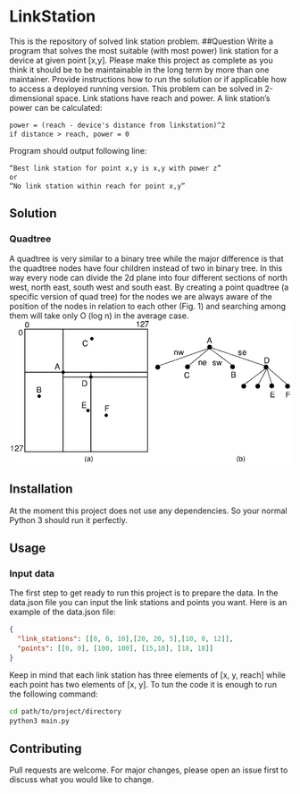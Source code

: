 # LinkStation

This is the repository of solved link station problem.
##Question
Write a program that solves the most suitable (with most power) link station for a device at given point [x,y]. Please make this project as complete as you think it should be to be maintainable in the long term by more than one maintainer. Provide instructions how to run the solution or if applicable how to access a deployed running version. This problem can be solved in 2-dimensional space. Link stations have reach and power. 
A link station’s power can be calculated:
```
power = (reach - device's distance from linkstation)^2
if distance > reach, power = 0
```
Program should output following line:
```
“Best link station for point x,y is x,y with power z”
or
“No link station within reach for point x,y”
```
## Solution
### Quadtree
A quadtree is very similar to a binary tree while the major difference is that the quadtree nodes have four children instead of two in binary tree. In this way every node can divide the 2d plane into four different sections of north west, north east, south west and south east. By creating a point quadtree (a specific version of quad tree) for the nodes we are always aware of the position of the nodes in relation to each other (Fig. 1) and searching among them will take only O (log n) in the average case.
![quadtree example](https://github.com/sajjadsalehi/LinkStation/blob/main/pictures/quadtree.png?raw=true)
## Installation

At the moment this project does not use any dependencies. So your normal Python 3 should run it perfectly.

## Usage
### Input data
The first step to get ready to run this project is to prepare the data.
In the data.json file you can input the link stations and points you want.
Here is an example of the data.json file:
```json
{
  "link_stations": [[0, 0, 10],[20, 20, 5],[10, 0, 12]],
  "points": [[0, 0], [100, 100], [15,10], [18, 18]]
}
```
Keep in mind that each link station has three elements of [x, y, reach] while each point has two elements of [x, y].
To tun the code it is enough to run the following command:

```bash
cd path/to/project/directory
python3 main.py
```

## Contributing
Pull requests are welcome. For major changes, please open an issue first to discuss what you would like to change.